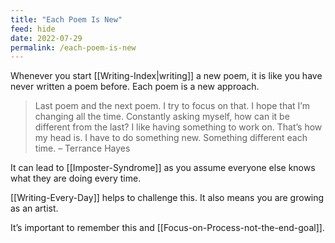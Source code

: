 ```yaml
---
title: "Each Poem Is New"
feed: hide
date: 2022-07-29
permalink: /each-poem-is-new
---
```


Whenever you start [[Writing-Index|writing]] a new poem, it is like you have never written a poem before. Each poem is a new approach.

> Last poem and the next poem. I try to focus on that. I hope that I’m changing all the time. Constantly asking myself, how can it be different from the last? I like having something to work on. That’s how my head is. I have to do something new. Something different each time.
> – Terrance Hayes

It can lead to [[Imposter-Syndrome]] as you assume everyone else knows what they are doing every time.

[[Writing-Every-Day]] helps to challenge this. It also means you are growing as an artist.

It’s important to remember this and [[Focus-on-Process-not-the-end-goal]].

